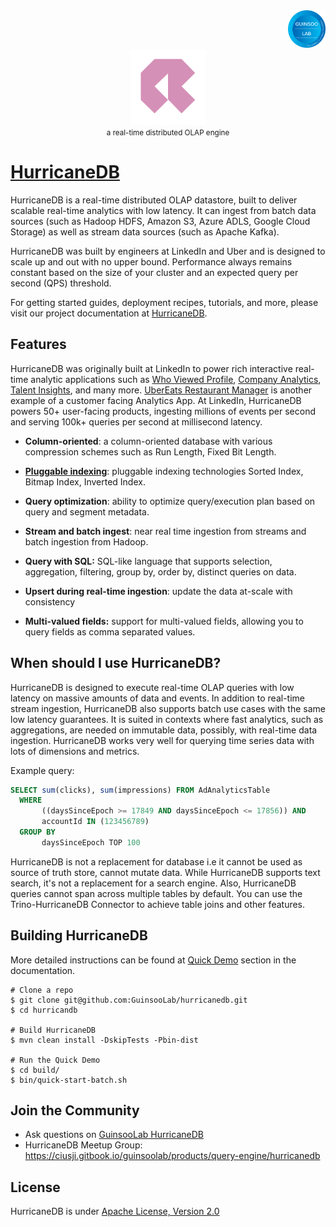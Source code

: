 <div align="right">
    <img src="assets/guinsoolab-badge.png" width="60" alt="badge">
</div>
<div align="center">
    <img src="assets/hurricanedb.svg" width="120" alt="hurricanedb"/>
    <br/>
    <small>a real-time distributed OLAP engine</small>
</div>

# [HurricaneDB](https://guinsoolab.github.io/glab/#/app/hurricaneDB)

HurricaneDB is a real-time distributed OLAP datastore, built to deliver scalable real-time analytics with low latency. It can ingest from batch data sources (such as Hadoop HDFS, Amazon S3, Azure ADLS, Google Cloud Storage) as well as stream data sources (such as Apache Kafka).

HurricaneDB was built by engineers at LinkedIn and Uber and is designed to scale up and out with no upper bound. Performance always remains constant based on the size of your cluster and an expected query per second (QPS) threshold.

For getting started guides, deployment recipes, tutorials, and more, please visit our project documentation at [HurricaneDB](https://ciusji.gitbook.io/guinsoolab/products/query-engine/hurricanedb).

## Features

HurricaneDB was originally built at LinkedIn to power rich interactive real-time analytic applications such as [Who Viewed Profile](https://www.linkedin.com/me/profile-views/urn:li:wvmp:summary/),  [Company Analytics](https://www.linkedin.com/company/linkedin/insights/),  [Talent Insights](https://business.linkedin.com/talent-solutions/talent-insights), and many more. [UberEats Restaurant Manager](https://eng.uber.com/restaurant-manager/) is another example of a customer facing Analytics App. At LinkedIn, HurricaneDB powers 50+ user-facing products, ingesting millions of events per second and serving 100k+ queries per second at millisecond latency.

* **Column-oriented**: a column-oriented database with various compression schemes such as Run Length, Fixed Bit Length.

* [**Pluggable indexing**](https://ciusji.gitbook.io/guinsoolab/products/query-engine/hurricanedb/indexing): pluggable indexing technologies Sorted Index, Bitmap Index, Inverted Index.

* **Query optimization**: ability to optimize query/execution plan based on query and segment metadata.

* **Stream and batch ingest**: near real time ingestion from streams and batch ingestion from Hadoop.

* **Query with SQL:** SQL-like language that supports selection, aggregation, filtering, group by, order by, distinct queries on data.

* **Upsert during real-time ingestion**: update the data at-scale with consistency

* **Multi-valued fields:** support for multi-valued fields, allowing you to query fields as comma separated values.

## When should I use HurricaneDB?

HurricaneDB is designed to execute real-time OLAP queries with low latency on massive amounts of data and events. In addition to real-time stream ingestion, HurricaneDB also supports batch use cases with the same low latency guarantees. It is suited in contexts where fast analytics, such as aggregations, are needed on immutable data, possibly, with real-time data ingestion. HurricaneDB works very well for querying time series data with lots of dimensions and metrics.

Example query:
```SQL
SELECT sum(clicks), sum(impressions) FROM AdAnalyticsTable
  WHERE
       ((daysSinceEpoch >= 17849 AND daysSinceEpoch <= 17856)) AND
       accountId IN (123456789)
  GROUP BY
       daysSinceEpoch TOP 100
```

HurricaneDB is not a replacement for database i.e it cannot be used as source of truth store, cannot mutate data. While HurricaneDB supports text search, it's not a replacement for a search engine. Also, HurricaneDB queries cannot span across multiple tables by default. You can use the Trino-HurricaneDB Connector to achieve table joins and other features.

## Building HurricaneDB

More detailed instructions can be found at [Quick Demo](https://ciusji.gitbook.io/guinsoolab/products/query-engine/hurricanedb/quickstart) section in the documentation.
```
# Clone a repo
$ git clone git@github.com:GuinsooLab/hurricanedb.git
$ cd hurricandb

# Build HurricaneDB
$ mvn clean install -DskipTests -Pbin-dist

# Run the Quick Demo
$ cd build/
$ bin/quick-start-batch.sh
```

## Join the Community

 - Ask questions on [GuinsooLab HurricaneDB](https://github.com/GuinsooLab/hurricanedb/issues)
 - HurricaneDB Meetup Group: https://ciusji.gitbook.io/guinsoolab/products/query-engine/hurricanedb

## License

HurricaneDB is under [Apache License, Version 2.0](http://www.apache.org/licenses/LICENSE-2.0)

